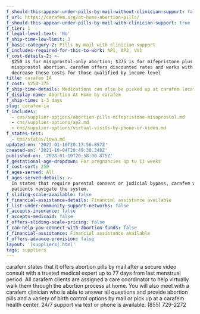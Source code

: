 ```yaml
---
f_should-this-appear-under-pills-by-mail-without-clinician-support: false
f_url: https://carafem.org/at-home-abortion-pills/
f_should-this-appear-under-pills-by-mail-with-clinician-support: true
f_tier: 1
f_legal-level-text: 'No'
f_ship-time-low-limit: 3
f_basic-category-2: Pills by mail with clinician support
f_includes-required-for-this-to-work: AP1, AP2, VV1
f_cost-details-2: >-
  $250 is for misoprostol-only abortion; $375 is for mifepristone plus
  misoprostol abortion. carafem offers discounted rates and works with funds to
  decrease these costs for those qualified by income level
title: carafem IA
f_cost: $250-375
f_ship-time-details: Medications can also be picked up at carafem locations.
f_display-name: Abortion At Home by carafem
f_ship-time: 1-3 days
slug: carafem-ia
f_includes:
  - cms/supplier-options/abortion-pills-mifepristone-misoprostol.md
  - cms/supplier-options/ap2.md
  - cms/supplier-options/virtual-visits-by-phone-or-video.md
f_states-test:
  - cms/states/iowa.md
updated-on: '2023-01-10T20:17:56.857Z'
created-on: '2021-10-04T20:49:38.348Z'
published-on: '2023-01-10T20:58:00.875Z'
f_gestational-age-dropdown: For pregnancies up to 11 weeks
f_cost-sort: 250
f_ages-served: All
f_ages-served-details: >-
  In states that require parental consent or judicial bypass, carafem will help
  patients navigate the system.
f_sliding-scale-available: false
f_financial-assistance-details: Financial assistance available
f_list-under-community-support-networks: false
f_accepts-insurance: false
f_accepts-medicaid: false
f_offers-sliding-scale-pricing: false
f_can-help-you-connect-with-abortion-funds: false
f_financial-assistance: Financial assistance available
f_offers-advance-provision: false
layout: '[suppliers].html'
tags: suppliers
---
```


carafem states that it offers abortion pills by mail after a secure video consult with a trusted medical expert up to 77 days from last menstrual period. All carafem clients are assigned a care coordinator to help virtually walk them through the abortion process at home. You will also meet with a carafem clinician who is able to answer all questions and provide abortion pills and a variety of birth control options by mail or pick up at a carafem health center. 24/7 support via text or phone is available. (855) 729-2272

‍
